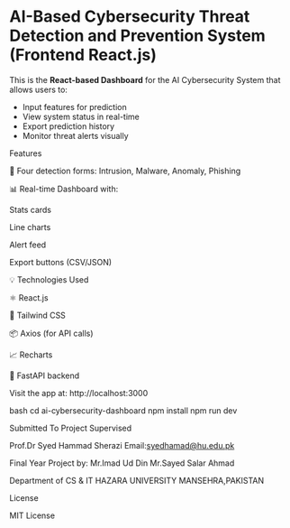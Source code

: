 # AI-Based Cybersecurity Threat Detection and Prevention System (Frontend React.js)

This is the **React-based Dashboard** for the AI Cybersecurity System that allows users to:

- Input features for prediction
- View system status in real-time
- Export prediction history
- Monitor threat alerts visually

Features

🧠 Four detection forms: Intrusion, Malware, Anomaly, Phishing

📊 Real-time Dashboard with:

Stats cards

Line charts

Alert feed

Export buttons (CSV/JSON)



💡 Technologies Used

⚛️ React.js

🎨 Tailwind CSS

📦 Axios (for API calls)

📈 Recharts

🔗 FastAPI backend

Visit the app at: 
http://localhost:3000

bash
cd ai-cybersecurity-dashboard
npm install
npm run dev

Submitted To Project Supervised

Prof.Dr Syed Hammad Sherazi
Email:syedhamad@hu.edu.pk


Final Year Project by:
Mr.Imad Ud Din
Mr.Sayed Salar Ahmad

Department of CS & IT
HAZARA UNIVERSITY MANSEHRA,PAKISTAN



License

MIT License
